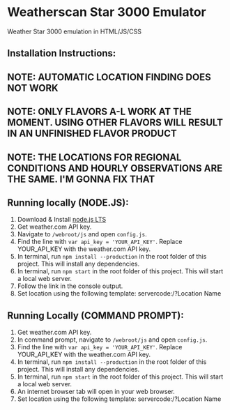 # Weatherscan Star 3000 Emulator
Weather Star 3000 emulation in HTML/JS/CSS

## Installation Instructions:

## NOTE: AUTOMATIC LOCATION FINDING DOES NOT WORK
## NOTE: ONLY FLAVORS A-L WORK AT THE MOMENT. USING OTHER FLAVORS WILL RESULT IN AN UNFINISHED FLAVOR PRODUCT
## NOTE: THE LOCATIONS FOR REGIONAL CONDITIONS AND HOURLY OBSERVATIONS ARE THE SAME. I'M GONNA FIX THAT

## Running locally (NODE.JS):
1. Download & Install [node.js LTS](https://nodejs.org/en/)
2. Get weather.com API key.
3. Navigate to `/webroot/js` and open `config.js`.
4. Find the line with `var api_key = 'YOUR_API_KEY'`. Replace YOUR_API_KEY with the weather.com API key.
5. In terminal, run `npm install --production` in the root folder of this project. This will install any dependencies.
6. In terminal, run `npm start` in the root folder of this project. This will start a local web server.
7. Follow the link in the console output.
8. Set location using the following template: servercode:/?Location Name

## Running Locally (COMMAND PROMPT):
1. Get weather.com API key.
2. In command prompt, navigate to `/webroot/js` and open `config.js`.
3. Find the line with `var api_key = 'YOUR_API_KEY'`. Replace YOUR_API_KEY with the weather.com API key.
4. In terminal, run `npm install --production` in the root folder of this project. This will install any dependencies.
5. In terminal, run `npm start` in the root folder of this project. This will start a local web server.
6. An internet browser tab will open in your web browser.
7. Set location using the following template: servercode:/?Location Name
